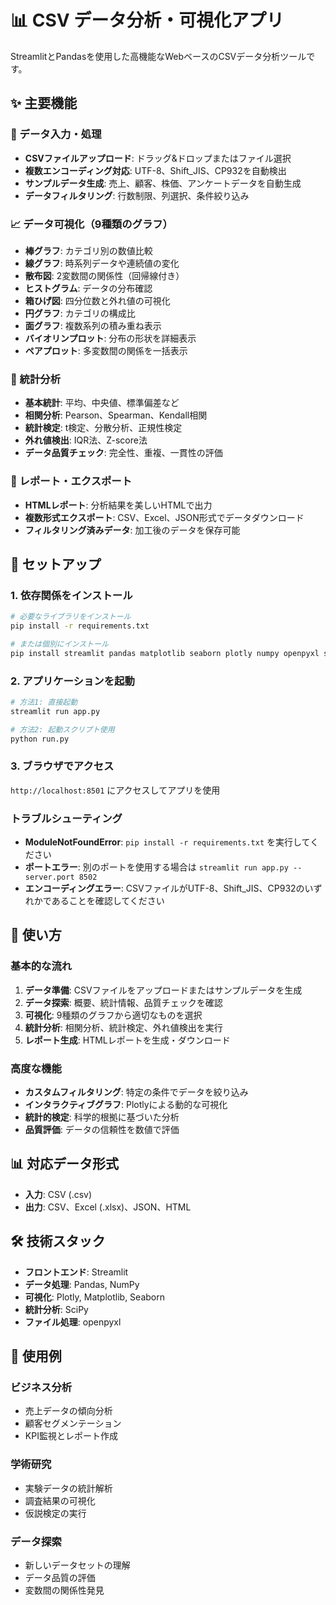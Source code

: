 # 📊 CSV データ分析・可視化アプリ

StreamlitとPandasを使用した高機能なWebベースのCSVデータ分析ツールです。

## ✨ 主要機能

### 📁 データ入力・処理
- **CSVファイルアップロード**: ドラッグ&ドロップまたはファイル選択
- **複数エンコーディング対応**: UTF-8、Shift_JIS、CP932を自動検出
- **サンプルデータ生成**: 売上、顧客、株価、アンケートデータを自動生成
- **データフィルタリング**: 行数制限、列選択、条件絞り込み

### 📈 データ可視化（9種類のグラフ）
- **棒グラフ**: カテゴリ別の数値比較
- **線グラフ**: 時系列データや連続値の変化
- **散布図**: 2変数間の関係性（回帰線付き）
- **ヒストグラム**: データの分布確認
- **箱ひげ図**: 四分位数と外れ値の可視化
- **円グラフ**: カテゴリの構成比
- **面グラフ**: 複数系列の積み重ね表示
- **バイオリンプロット**: 分布の形状を詳細表示
- **ペアプロット**: 多変数間の関係を一括表示

### 🔬 統計分析
- **基本統計**: 平均、中央値、標準偏差など
- **相関分析**: Pearson、Spearman、Kendall相関
- **統計検定**: t検定、分散分析、正規性検定
- **外れ値検出**: IQR法、Z-score法
- **データ品質チェック**: 完全性、重複、一貫性の評価

### 📄 レポート・エクスポート
- **HTMLレポート**: 分析結果を美しいHTMLで出力
- **複数形式エクスポート**: CSV、Excel、JSON形式でデータダウンロード
- **フィルタリング済みデータ**: 加工後のデータを保存可能

## 🚀 セットアップ

### 1. 依存関係をインストール
```bash
# 必要なライブラリをインストール
pip install -r requirements.txt

# または個別にインストール
pip install streamlit pandas matplotlib seaborn plotly numpy openpyxl scipy
```

### 2. アプリケーションを起動
```bash
# 方法1: 直接起動
streamlit run app.py

# 方法2: 起動スクリプト使用
python run.py
```

### 3. ブラウザでアクセス
`http://localhost:8501` にアクセスしてアプリを使用

### トラブルシューティング
- **ModuleNotFoundError**: `pip install -r requirements.txt` を実行してください
- **ポートエラー**: 別のポートを使用する場合は `streamlit run app.py --server.port 8502`
- **エンコーディングエラー**: CSVファイルがUTF-8、Shift_JIS、CP932のいずれかであることを確認してください

## 📖 使い方

### 基本的な流れ
1. **データ準備**: CSVファイルをアップロードまたはサンプルデータを生成
2. **データ探索**: 概要、統計情報、品質チェックを確認
3. **可視化**: 9種類のグラフから適切なものを選択
4. **統計分析**: 相関分析、統計検定、外れ値検出を実行
5. **レポート生成**: HTMLレポートを生成・ダウンロード

### 高度な機能
- **カスタムフィルタリング**: 特定の条件でデータを絞り込み
- **インタラクティブグラフ**: Plotlyによる動的な可視化
- **統計的検定**: 科学的根拠に基づいた分析
- **品質評価**: データの信頼性を数値で評価

## 📊 対応データ形式

- **入力**: CSV (.csv)
- **出力**: CSV、Excel (.xlsx)、JSON、HTML

## 🛠️ 技術スタック

- **フロントエンド**: Streamlit
- **データ処理**: Pandas, NumPy
- **可視化**: Plotly, Matplotlib, Seaborn
- **統計分析**: SciPy
- **ファイル処理**: openpyxl

## 🎯 使用例

### ビジネス分析
- 売上データの傾向分析
- 顧客セグメンテーション
- KPI監視とレポート作成

### 学術研究
- 実験データの統計解析
- 調査結果の可視化
- 仮説検定の実行

### データ探索
- 新しいデータセットの理解
- データ品質の評価
- 変数間の関係性発見